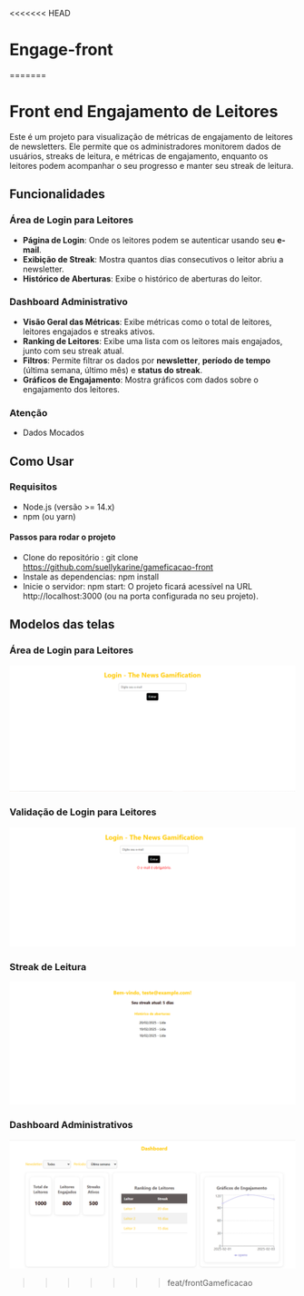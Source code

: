 <<<<<<< HEAD
# Engage-front
=======
# Front end Engajamento de Leitores

Este é um projeto para visualização de métricas de engajamento de leitores de newsletters. Ele permite que os administradores monitorem dados de usuários, streaks de leitura, e métricas de engajamento, enquanto os leitores podem acompanhar o seu progresso e manter seu streak de leitura.

## Funcionalidades

### **Área de Login para Leitores**

- **Página de Login**: Onde os leitores podem se autenticar usando seu **e-mail**.
- **Exibição de Streak**: Mostra quantos dias consecutivos o leitor abriu a newsletter.
- **Histórico de Aberturas**: Exibe o histórico de aberturas do leitor.

### **Dashboard Administrativo**

- **Visão Geral das Métricas**: Exibe métricas como o total de leitores, leitores engajados e streaks ativos.
- **Ranking de Leitores**: Exibe uma lista com os leitores mais engajados, junto com seu streak atual.
- **Filtros**: Permite filtrar os dados por **newsletter**, **período de tempo** (última semana, último mês) e **status do streak**.
- **Gráficos de Engajamento**: Mostra gráficos com dados sobre o engajamento dos leitores.

### Atenção

- Dados Mocados

## Como Usar

### Requisitos

- Node.js (versão >= 14.x)
- npm (ou yarn)

#### Passos para rodar o projeto

- Clone do repositório : git clone https://github.com/suellykarine/gameficacao-front
- Instale as dependencias: npm install
- Inicie o servidor: npm start: O projeto ficará acessível na URL http://localhost:3000 (ou na porta configurada no seu projeto).

## Modelos das telas

### **Área de Login para Leitores**

![Login](./public/login.png)

### **Validação de Login para Leitores**

![Validação](./public/validacao.png)

### **Streak de Leitura**

![Métricas](./public/streak.png)

### **Dashboard Administrativos**

![Dashboard](./public/dash.png)
>>>>>>> feat/frontGameficacao

